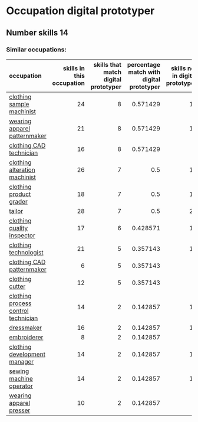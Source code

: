 # Occupation digital prototyper
## Number skills 14
### Similar occupations:
| occupation                                                                    |   skills in this occupation |   skills that match digital prototyper |   percentage match with digital prototyper |   skills not in digital prototyper |
|:------------------------------------------------------------------------------|----------------------------:|---------------------------------------:|-------------------------------------------:|-----------------------------------:|
| [clothing sample machinist](clothing_sample_machinist.md)                     |                          24 |                                      8 |                                   0.571429 |                                 16 |
| [wearing apparel patternmaker](wearing_apparel_patternmaker.md)               |                          21 |                                      8 |                                   0.571429 |                                 13 |
| [clothing CAD technician](clothing_CAD_technician.md)                         |                          16 |                                      8 |                                   0.571429 |                                  8 |
| [clothing alteration machinist](clothing_alteration_machinist.md)             |                          26 |                                      7 |                                   0.5      |                                 19 |
| [clothing product grader](clothing_product_grader.md)                         |                          18 |                                      7 |                                   0.5      |                                 11 |
| [tailor](tailor.md)                                                           |                          28 |                                      7 |                                   0.5      |                                 21 |
| [clothing quality inspector](clothing_quality_inspector.md)                   |                          17 |                                      6 |                                   0.428571 |                                 11 |
| [clothing technologist](clothing_technologist.md)                             |                          21 |                                      5 |                                   0.357143 |                                 16 |
| [clothing CAD patternmaker](clothing_CAD_patternmaker.md)                     |                           6 |                                      5 |                                   0.357143 |                                  1 |
| [clothing cutter](clothing_cutter.md)                                         |                          12 |                                      5 |                                   0.357143 |                                  7 |
| [clothing process control technician](clothing_process_control_technician.md) |                          14 |                                      2 |                                   0.142857 |                                 12 |
| [dressmaker](dressmaker.md)                                                   |                          16 |                                      2 |                                   0.142857 |                                 14 |
| [embroiderer](embroiderer.md)                                                 |                           8 |                                      2 |                                   0.142857 |                                  6 |
| [clothing development manager](clothing_development_manager.md)               |                          14 |                                      2 |                                   0.142857 |                                 12 |
| [sewing machine operator](sewing_machine_operator.md)                         |                          14 |                                      2 |                                   0.142857 |                                 12 |
| [wearing apparel presser](wearing_apparel_presser.md)                         |                          10 |                                      2 |                                   0.142857 |                                  8 |
